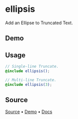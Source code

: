 <script setup>
import DemoComponent from './demo.vue'
</script>

# ellipsis

Add an Ellipse to Truncated Text.

## Demo

<DemoComponent />

## Usage

```scss
// Single-line Truncate.
@include ellipsis();

// Multi-line Truncate.
@include ellipsis(3);
```

## Source

[Source](./ellipsis.scss) • [Demo](./demo.vue) • [Docs](./index.md)
